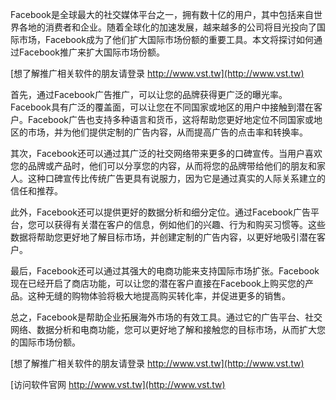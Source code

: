 Facebook是全球最大的社交媒体平台之一，拥有数十亿的用户，其中包括来自世界各地的消费者和企业。随着全球化的加速发展，越来越多的公司将目光投向了国际市场，Facebook成为了他们扩大国际市场份额的重要工具。本文将探讨如何通过Facebook推广来扩大国际市场份额。

[想了解推广相关软件的朋友请登录 http://www.vst.tw](http://www.vst.tw)

首先，通过Facebook广告推广，可以让您的品牌获得更广泛的曝光率。Facebook具有广泛的覆盖面，可以让您在不同国家或地区的用户中接触到潜在客户。Facebook广告也支持多种语言和货币，这将帮助您更好地定位不同国家或地区的市场，并为他们提供定制的广告内容，从而提高广告的点击率和转换率。

其次，Facebook还可以通过其广泛的社交网络带来更多的口碑宣传。当用户喜欢您的品牌或产品时，他们可以分享您的内容，从而将您的品牌带给他们的朋友和家人。这种口碑宣传比传统广告更具有说服力，因为它是通过真实的人际关系建立的信任和推荐。

此外，Facebook还可以提供更好的数据分析和细分定位。通过Facebook广告平台，您可以获得有关潜在客户的信息，例如他们的兴趣、行为和购买习惯等。这些数据将帮助您更好地了解目标市场，并创建定制的广告内容，以更好地吸引潜在客户。

最后，Facebook还可以通过其强大的电商功能来支持国际市场扩张。Facebook现在已经开启了商店功能，可以让您的潜在客户直接在Facebook上购买您的产品。这种无缝的购物体验将极大地提高购买转化率，并促进更多的销售。

总之，Facebook是帮助企业拓展海外市场的有效工具。通过它的广告平台、社交网络、数据分析和电商功能，您可以更好地了解和接触您的目标市场，从而扩大您的国际市场份额。

[想了解推广相关软件的朋友请登录 http://www.vst.tw](http://www.vst.tw)


[访问软件官网 http://www.vst.tw](http://www.vst.tw)
